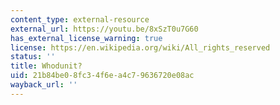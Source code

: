 ```yaml
---
content_type: external-resource
external_url: https://youtu.be/8xSzT0u7G60
has_external_license_warning: true
license: https://en.wikipedia.org/wiki/All_rights_reserved
status: ''
title: Whodunit?
uid: 21b84be0-8fc3-4f6e-a4c7-9636720e08ac
wayback_url: ''
---
```

